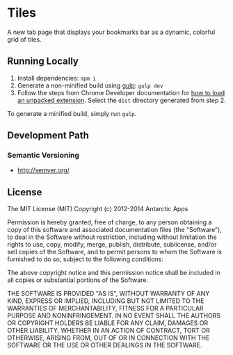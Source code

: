 Tiles
=====
A new tab page that displays your bookmarks bar as a dynamic, colorful grid of tiles.

Running Locally
---------------

1. Install dependencies: `npm i`
2. Generate a non-minified build using [gulp](http://gulpjs.com/): `gulp dev`
3. Follow the steps from Chrome Developer documentation for [how to load an unpacked extension](https://developer.chrome.com/extensions/getstarted#unpacked). Select the `dist` directory generated from step 2.

To generate a minified build, simply run `gulp`.

Development Path
----------------

### Semantic Versioning
 - http://semver.org/

License
-------
The MIT License (MIT)
Copyright (c) 2012-2014 Antarctic Apps

Permission is hereby granted, free of charge, to any person obtaining a copy of this software and associated documentation files (the "Software"), to deal in the Software without restriction, including without limitation the rights to use, copy, modify, merge, publish, distribute, sublicense, and/or sell copies of the Software, and to permit persons to whom the Software is furnished to do so, subject to the following conditions:

The above copyright notice and this permission notice shall be included in all copies or substantial portions of the Software.

THE SOFTWARE IS PROVIDED "AS IS", WITHOUT WARRANTY OF ANY KIND, EXPRESS OR IMPLIED, INCLUDING BUT NOT LIMITED TO THE WARRANTIES OF MERCHANTABILITY, FITNESS FOR A PARTICULAR PURPOSE AND NONINFRINGEMENT. IN NO EVENT SHALL THE AUTHORS OR COPYRIGHT HOLDERS BE LIABLE FOR ANY CLAIM, DAMAGES OR OTHER LIABILITY, WHETHER IN AN ACTION OF CONTRACT, TORT OR OTHERWISE, ARISING FROM, OUT OF OR IN CONNECTION WITH THE SOFTWARE OR THE USE OR OTHER DEALINGS IN THE SOFTWARE.
